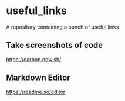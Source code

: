 # useful_links
A repository containing a bunch of useful links

## Take screenshots of code
https://carbon.now.sh/

## Markdown Editor
https://readme.so/editor
